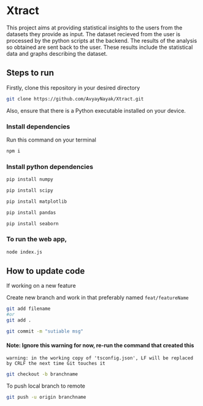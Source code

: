# Xtract
This project aims at providing statistical insights to the users from the datasets they provide as input.
The dataset recieved from the user is processed by the python scripts at the backend.
The results of the analysis so obtained are sent back to the user.
These results include the statistical data and graphs describing the dataset.

## Steps to run
Firstly, clone this repository in your desired directory
```bash
git clone https://github.com/AvyayNayak/Xtract.git
```
Also, ensure that there is a Python executable installed on your device.
### Install dependencies
Run this command on your terminal
```bash
npm i
```
### Install python dependencies
```bash
pip install numpy
```
```bash
pip install scipy
```
```bash
pip install matplotlib
```
```bash
pip install pandas
```
```bash
pip install seaborn
```
### To run the web app, 
```bash
node index.js
```
## How to update code
If working on a new feature

Create new branch and work in that preferably named `feat/featureName`

```bash
git add filename
#or
git add .

git commit -m "sutiable msg"
```

#### Note: Ignore this warning for now, re-run the command that created this
`warning: in the working copy of 'tsconfig.json', LF will be replaced by CRLF the next time Git touches it`

```bash
git checkout -b branchname
```

To push local branch to remote

```bash
git push -u origin branchname
```
